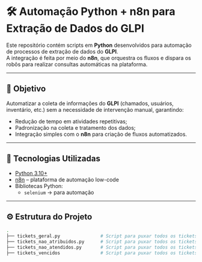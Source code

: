 # 🛠️ Automação Python + n8n para Extração de Dados do GLPI

Este repositório contém scripts em **Python** desenvolvidos para automação de processos de extração de dados do **GLPI**.  
A integração é feita por meio do **n8n**, que orquestra os fluxos e dispara os robôs para realizar consultas automáticas na plataforma.

---

## 📌 Objetivo
Automatizar a coleta de informações do **GLPI** (chamados, usuários, inventário, etc.) sem a necessidade de intervenção manual, garantindo:
- Redução de tempo em atividades repetitivas;  
- Padronização na coleta e tratamento dos dados;  
- Integração simples com o **n8n** para criação de fluxos automatizados.

---

## 🚀 Tecnologias Utilizadas
- [Python 3.10+](https://www.python.org/)  
- [n8n](https://n8n.io/) – plataforma de automação low-code  
- Bibliotecas Python:
  - `selenium` → para automação

---

## ⚙️ Estrutura do Projeto
```bash
.
├── tickets_geral.py               # Script para puxar todos os tickets abertos no DataCenter
├── tickets_nao_atribuidos.py      # Script para puxar todos os tickets não atribuídos
├── tickets_nao_atendidos.py       # Script para puxar todos os tickets não atendidos
├── tickets_vencidos               # Script para puxar todos os tickets vencidos

